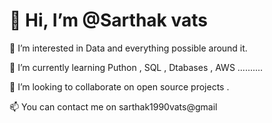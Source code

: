 # 👋 Hi, I’m @Sarthak vats  

👀 I’m interested in Data and everything possible around it.

🌱 I’m currently learning Puthon , SQL , Dtabases , AWS ..........

💞️ I’m looking to collaborate on open source projects .

📫 You can contact me on sarthak1990vats@gmail

